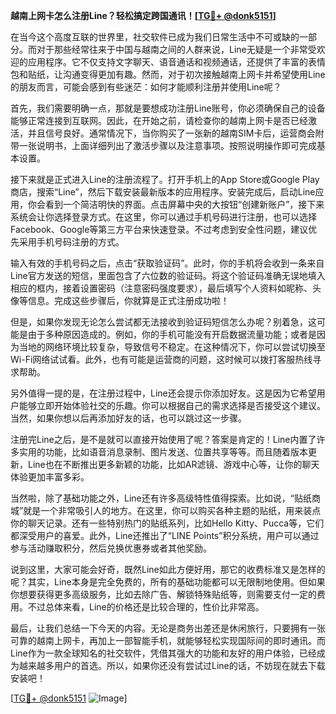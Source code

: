 **越南上网卡怎么注册Line？轻松搞定跨国通讯！[[TG💪+ @donk5151](https://t.me/s/donk5151)]**

在当今这个高度互联的世界里，社交软件已成为我们日常生活中不可或缺的一部分。而对于那些经常往来于中国与越南之间的人群来说，Line无疑是一个非常受欢迎的应用程序。它不仅支持文字聊天、语音通话和视频通话，还提供了丰富的表情包和贴纸，让沟通变得更加有趣。然而，对于初次接触越南上网卡并希望使用Line的朋友而言，可能会感到有些迷茫：如何才能顺利注册并使用Line呢？

首先，我们需要明确一点，那就是要想成功注册Line账号，你必须确保自己的设备能够正常连接到互联网。因此，在开始之前，请检查你的越南上网卡是否已经激活，并且信号良好。通常情况下，当你购买了一张新的越南SIM卡后，运营商会附带一张说明书，上面详细列出了激活步骤以及注意事项。按照说明操作即可完成基本设置。

接下来就是正式进入Line的注册流程了。打开手机上的App Store或Google Play商店，搜索“Line”，然后下载安装最新版本的应用程序。安装完成后，启动Line应用，你会看到一个简洁明快的界面。点击屏幕中央的大按钮“创建新账户”，接下来系统会让你选择登录方式。在这里，你可以通过手机号码进行注册，也可以选择Facebook、Google等第三方平台来快速登录。不过考虑到安全性问题，建议优先采用手机号码注册的方式。

输入有效的手机号码之后，点击“获取验证码”。此时，你的手机将会收到一条来自Line官方发送的短信，里面包含了六位数的验证码。将这个验证码准确无误地填入相应的框内，接着设置密码（注意密码强度要求），最后填写个人资料如昵称、头像等信息。完成这些步骤后，你就算是正式注册成功啦！

但是，如果你发现无论怎么尝试都无法接收到验证码短信怎么办呢？别着急，这可能是由于多种原因造成的。例如，你的手机可能没有开启数据流量功能；或者是因为当地的网络环境比较复杂，导致信号不稳定。在这种情况下，你可以尝试切换至Wi-Fi网络试试看。此外，也有可能是运营商的问题，这时候可以拨打客服热线寻求帮助。

另外值得一提的是，在注册过程中，Line还会提示你添加好友。这是因为它希望用户能够立即开始体验社交的乐趣。你可以根据自己的需求选择是否接受这个建议。当然，如果你想以后再添加好友的话，也可以跳过这一步骤。

注册完Line之后，是不是就可以直接开始使用了呢？答案是肯定的！Line内置了许多实用的功能，比如语音消息录制、图片发送、位置共享等等。而且随着版本更新，Line也在不断推出更多新颖的功能，比如AR滤镜、游戏中心等，让你的聊天体验更加丰富多彩。

当然啦，除了基础功能之外，Line还有许多高级特性值得探索。比如说，“贴纸商城”就是一个非常吸引人的地方。在这里，你可以购买各种主题的贴纸，用来装点你的聊天记录。还有一些特别热门的贴纸系列，比如Hello Kitty、Pucca等，它们都深受用户的喜爱。此外，Line还推出了“LINE Points”积分系统，用户可以通过参与活动赚取积分，然后兑换优惠券或者其他奖励。

说到这里，大家可能会好奇，既然Line如此方便好用，那它的收费标准又是怎样的呢？其实，Line本身是完全免费的，所有的基础功能都可以无限制地使用。但如果你想要获得更多高级服务，比如去除广告、解锁特殊贴纸等，则需要支付一定的费用。不过总体来看，Line的价格还是比较合理的，性价比非常高。

最后，让我们总结一下今天的内容。无论是商务出差还是休闲旅行，只要拥有一张可靠的越南上网卡，再加上一部智能手机，就能够轻松实现国际间的即时通讯。而Line作为一款全球知名的社交软件，凭借其强大的功能和友好的用户体验，已经成为越来越多用户的首选。所以，如果你还没有尝试过Line的话，不妨现在就去下载安装吧！

[[TG💪+ @donk5151](https://t.me/s/donk5151) ![Image](https://i.postimg.cc/rwNCRYN7/Snipaste-2025-04-30-17-27-05.png)]